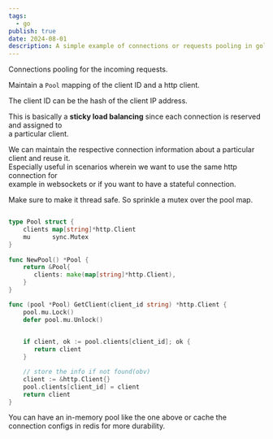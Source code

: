 ```yaml
---
tags:
  - go
publish: true
date: 2024-08-01
description: A simple example of connections or requests pooling in golang.
---
```


Connections pooling for the incoming requests.

Maintain a `Pool` mapping of the client ID and a http client.

The client ID can be the hash of the client IP address. 

This is basically a **sticky load balancing** since each connection is reserved and assigned to<br> 
a particular client.

We can maintain the respective connection information about a particular client and reuse it.<br>
Especially useful in scenarios wherein we want to use the same http connection for<br> example
in websockets or if you want to have a stateful connection.

Make sure to make it thread safe. So sprinkle a mutex over the pool map.
```go title="connection_pool.go"

type Pool struct {
    clients map[string]*http.Client 
    mu      sync.Mutex
}
    
func NewPool() *Pool {
    return &Pool{
       clients: make(map[string]*http.Client),
    }
}

func (pool *Pool) GetClient(client_id string) *http.Client {
    pool.mu.Lock()
    defer pool.mu.Unlock()

    
    if client, ok := pool.clients[client_id]; ok {
       return client
    }

    // store the info if not found(obv)
    client := &http.Client{}
    pool.clients[client_id] = client
    return client
}
```

You can have an in-memory pool like the one above or cache the connection configs in redis for more durability. 

